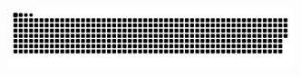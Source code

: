 ![mishmanners snake gif](https://github.com/mishmanners/MishManners/blob/output/github-contribution-grid-snake.svg)

